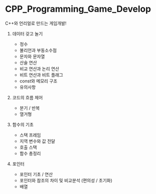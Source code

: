 # CPP_Programming_Game_Develop
C++와 언리얼로 만드는 게임개발!

1. 데이터 갖고 놀기
    - 정수
    - 불리언과 부동소수점
    - 문자와 문자열
    - 산술 연산
    - 비교 연산과 논리 연산
    - 비트 연산과 비트 플래그
    - const와 메모리 구조
    - 유의사항

2. 코드의 흐름 제어
    - 분기 / 반복 
    - 열거형

3. 함수의 기초
    - 스택 프레임
    - 지역 변수와 값 전달
    - 호출 스택
    - 함수 총정리

4. 포인터
    - 포인터 기초 / 연산 
    - 포인터와 참조의 차이 및 비교분석 (편의성 / 초기화)
    - 배열